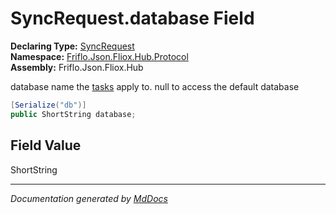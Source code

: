 ﻿<!--  
  <auto-generated>   
    The contents of this file were generated by a tool.  
    Changes to this file may be list if the file is regenerated  
  </auto-generated>   
-->

# SyncRequest.database Field

**Declaring Type:** [SyncRequest](../index.md)  
**Namespace:** [Friflo.Json.Fliox.Hub.Protocol](../../index.md)  
**Assembly:** Friflo.Json.Fliox.Hub

database name the [tasks](tasks.md) apply to. null to access the default database

```csharp
[Serialize("db")]
public ShortString database;
```

## Field Value

ShortString

___

*Documentation generated by [MdDocs](https://github.com/ap0llo/mddocs)*
